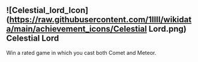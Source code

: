 ## ![Celestial_lord_Icon](https://raw.githubusercontent.com/1IlIl/wikidata/main/achievement_icons/Celestial Lord.png) Celestial Lord


Win a rated game in which you cast both Comet and Meteor.

